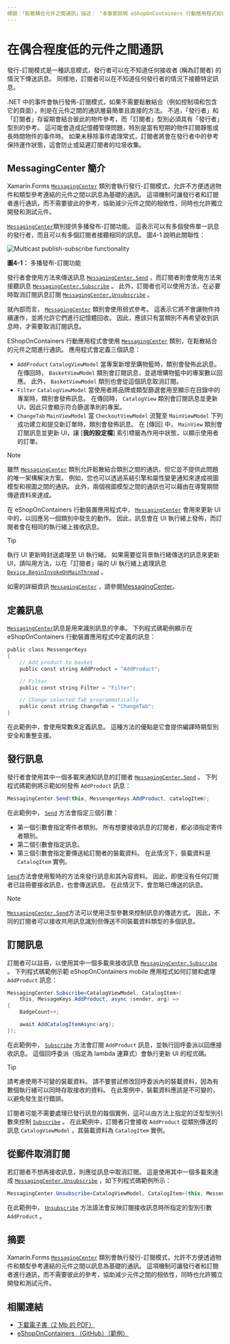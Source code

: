 ```yaml
---
標題：「鬆散耦合元件之間通訊」描述： "本章節說明 eShopOnContainers 行動應用程式如何執行發佈-訂閱模式，允許在不方便地連結化物件和類型參考的元件之間以訊息為基礎的通訊" ms. assetid： 1194af33-8a91-48d2-88b5-b84d77f2ce69 ms. 技術： xamarin-forms author： davidbritch ms-chap： dabritch ms. date： 08/07/2017 no-loc： [ Xamarin.Forms ， Xamarin.Essentials ]
---
```


# <a name="communicating-between-loosely-coupled-components"></a>在偶合程度低的元件之間通訊

發行-訂閱模式是一種訊息模式，發行者可以在不知道任何接收者 (稱為訂閱者) 的情況下傳送訊息。 同樣地，訂閱者可以在不知道任何發行者的情況下接聽特定訊息。

.NET 中的事件會執行發佈-訂閱模式，如果不需要鬆散結合（例如控制項和包含它的頁面），則是在元件之間的通訊層最簡單且直接的方法。 不過，「發行者」和「訂閱者」存留期會結合彼此的物件參考，而「訂閱者」型別必須具有「發行者」型別的參考。 這可能會造成記憶體管理問題，特別是當有短期的物件訂閱靜態或長時間物件的事件時。 如果未移除事件處理常式，訂閱者將會在發行者中的參考保持運作狀態，這會防止或延遲訂閱者的垃圾收集。

## <a name="introduction-to-messagingcenter"></a>MessagingCenter 簡介

Xamarin.Forms [`MessagingCenter`](xref:Xamarin.Forms.MessagingCenter) 類別會執行發行-訂閱模式，允許不方便透過物件和類型參考連結的元件之間以訊息為基礎的通訊。 這項機制可讓發行者和訂閱者進行通訊，而不需要彼此的參考，協助減少元件之間的相依性，同時也允許獨立開發和測試元件。

[`MessagingCenter`](xref:Xamarin.Forms.MessagingCenter)類別提供多播發布-訂閱功能。 這表示可以有多個發佈單一訊息的發行者，而且可以有多個訂閱者接聽相同的訊息。 圖4-1 說明此關聯性：

![](communicating-between-loosely-coupled-components-images/messagingcenter.png "Multicast publish-subscribe functionality")

**圖4-1：** 多播發布-訂閱功能

發行者會使用方法來傳送訊息 [`MessagingCenter.Send`](xref:Xamarin.Forms.MessagingCenter.Send*) ，而訂閱者則會使用方法來接聽訊息 [`MessagingCenter.Subscribe`](xref:Xamarin.Forms.MessagingCenter.Subscribe*) 。 此外，訂閱者也可以使用方法，在必要時取消訂閱訊息訂閱 [`MessagingCenter.Unsubscribe`](xref:Xamarin.Forms.MessagingCenter.Unsubscribe*) 。

就內部而言， [`MessagingCenter`](xref:Xamarin.Forms.MessagingCenter) 類別會使用弱式參考。 這表示它將不會讓物件持續運作，並將允許它們進行記憶體回收。 因此，應該只有當類別不再希望收到訊息時，才需要取消訂閱訊息。

EShopOnContainers 行動應用程式會使用 [`MessagingCenter`](xref:Xamarin.Forms.MessagingCenter) 類別，在鬆散結合的元件之間進行通訊。 應用程式會定義三個訊息：

- `AddProduct` `CatalogViewModel` 當專案新增至購物籃時，類別會發佈此訊息。 在傳回時， `BasketViewModel` 類別會訂閱訊息，並遞增購物籃中的專案數以回應。 此外， `BasketViewModel` 類別也會從這個訊息取消訂閱。
- `Filter` `CatalogViewModel` 當使用者將品牌或類型篩選套用至顯示在目錄中的專案時，類別會發佈訊息。 在傳回時， `CatalogView` 類別會訂閱訊息並更新 UI，因此只會顯示符合篩選準則的專案。
- `ChangeTab` `MainViewModel` 當 `CheckoutViewModel` 流覽至 `MainViewModel` 下列成功建立和提交新訂單時，類別會發佈訊息。 在 [傳回] 中， `MainView` 類別會訂閱訊息並更新 UI，讓 [**我的設定檔**] 索引標籤為作用中狀態，以顯示使用者的訂單。

> [!NOTE]
> 雖然 [`MessagingCenter`](xref:Xamarin.Forms.MessagingCenter) 類別允許鬆散結合類別之間的通訊，但它並不提供此問題的唯一架構解決方案。 例如，您也可以透過系結引擎和屬性變更通知來達成視圖模型和視圖之間的通訊。 此外，兩個視圖模型之間的通訊也可以藉由在導覽期間傳遞資料來達成。

在 eShopOnContainers 行動裝置應用程式中， [`MessagingCenter`](xref:Xamarin.Forms.MessagingCenter) 會用來更新 UI 中的，以回應另一個類別中發生的動作。 因此，訊息會在 UI 執行緒上發佈，而訂閱者會在相同的執行緒上接收訊息。

> [!TIP]
> 執行 UI 更新時封送處理至 UI 執行緒。 如果需要從背景執行緒傳送的訊息來更新 UI，請叫用方法，以在「訂閱者」端的 UI 執行緒上處理訊息 [`Device.BeginInvokeOnMainThread`](xref:Xamarin.Forms.Device.BeginInvokeOnMainThread(System.Action)) 。

如需的詳細資訊 [`MessagingCenter`](xref:Xamarin.Forms.MessagingCenter) ，請參閱[MessagingCenter](~/xamarin-forms/app-fundamentals/messaging-center.md)。

## <a name="defining-a-message"></a>定義訊息

[`MessagingCenter`](xref:Xamarin.Forms.MessagingCenter)訊息是用來識別訊息的字串。 下列程式碼範例顯示在 eShopOnContainers 行動裝置應用程式中定義的訊息：

```csharp
public class MessengerKeys  
{  
    // Add product to basket  
    public const string AddProduct = "AddProduct";  

    // Filter  
    public const string Filter = "Filter";  

    // Change selected Tab programmatically  
    public const string ChangeTab = "ChangeTab";  
}
```

在此範例中，會使用常數來定義訊息。 這種方法的優點是它會提供編譯時期型別安全和重整支援。

## <a name="publishing-a-message"></a>發行訊息

發行者會使用其中一個多載來通知訊息的訂閱者 [`MessagingCenter.Send`](xref:Xamarin.Forms.MessagingCenter.Send*) 。 下列程式碼範例將示範如何發佈 `AddProduct` 訊息：

```csharp
MessagingCenter.Send(this, MessengerKeys.AddProduct, catalogItem);
```

在此範例中， [`Send`](xref:Xamarin.Forms.MessagingCenter.Send*) 方法會指定三個引數：

- 第一個引數會指定寄件者類別。 所有想要接收訊息的訂閱者，都必須指定寄件者類別。
- 第二個引數會指定訊息。
- 第三個引數會指定要傳送給訂閱者的裝載資料。 在此情況下，裝載資料是 `CatalogItem` 實例。

[`Send`](xref:Xamarin.Forms.MessagingCenter.Send*)方法會使用暫時的方法來發行訊息和其內容資料。 因此，即使沒有任何訂閱者已註冊要接收訊息，也會傳送訊息。 在此情況下，會忽略已傳送的訊息。

> [!NOTE]
> [`MessagingCenter.Send`](xref:Xamarin.Forms.MessagingCenter.Send*)方法可以使用泛型參數來控制訊息的傳遞方式。 因此，不同的訂閱者可以接收共用訊息識別但傳送不同裝載資料類型的多個訊息。

## <a name="subscribing-to-a-message"></a>訂閱訊息

訂閱者可以註冊，以使用其中一個多載來接收訊息 [`MessagingCenter.Subscribe`](xref:Xamarin.Forms.MessagingCenter.Subscribe*) 。 下列程式碼範例示範 eShopOnContainers mobile 應用程式如何訂閱和處理 `AddProduct` 訊息：

```csharp
MessagingCenter.Subscribe<CatalogViewModel, CatalogItem>(  
    this, MessageKeys.AddProduct, async (sender, arg) =>  
{  
    BadgeCount++;  

    await AddCatalogItemAsync(arg);  
});
```

在此範例中， [`Subscribe`](xref:Xamarin.Forms.MessagingCenter.Subscribe*) 方法會訂閱 `AddProduct` 訊息，並執行回呼委派以回應接收訊息。 這個回呼委派（指定為 lambda 運算式）會執行更新 UI 的程式碼。

> [!TIP]
> 請考慮使用不可變的裝載資料。 請不要嘗試修改回呼委派內的裝載資料，因為有數個執行緒可以同時存取接收的資料。 在此案例中，裝載資料應該是不可變的，以避免發生並行錯誤。

訂閱者可能不需要處理已發行訊息的每個實例，這可以由方法上指定的泛型型別引數來控制 [`Subscribe`](xref:Xamarin.Forms.MessagingCenter.Subscribe*) 。 在此範例中，訂閱者只會接收 `AddProduct` 從類別傳送的訊息 `CatalogViewModel` ，其裝載資料為 `CatalogItem` 實例。

## <a name="unsubscribing-from-a-message"></a>從郵件取消訂閱

若訂閱者不想再接收訊息，則應從訊息中取消訂閱。 這是使用其中一個多載來達成 [`MessagingCenter.Unsubscribe`](xref:Xamarin.Forms.MessagingCenter.Unsubscribe*) ，如下列程式碼範例所示：

```csharp
MessagingCenter.Unsubscribe<CatalogViewModel, CatalogItem>(this, MessengerKeys.AddProduct);
```

在此範例中， [`Unsubscribe`](xref:Xamarin.Forms.MessagingCenter.Unsubscribe*) 方法語法會反映訂閱接收訊息時所指定的型別引數 `AddProduct` 。

## <a name="summary"></a>摘要

Xamarin.Forms [`MessagingCenter`](xref:Xamarin.Forms.MessagingCenter) 類別會執行發行-訂閱模式，允許不方便透過物件和類型參考連結的元件之間以訊息為基礎的通訊。 這項機制可讓發行者和訂閱者進行通訊，而不需要彼此的參考，協助減少元件之間的相依性，同時也允許獨立開發和測試元件。

## <a name="related-links"></a>相關連結

- [下載電子書（2 Mb 的 PDF）](https://aka.ms/xamarinpatternsebook)
- [eShopOnContainers （GitHub）（範例）](https://github.com/dotnet-architecture/eShopOnContainers)
